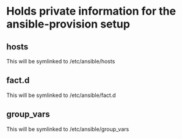 # Holds private information for the ansible-provision setup

## hosts
This will be symlinked to /etc/ansible/hosts

## fact.d
This will be symlinked to /etc/ansible/fact.d

## group_vars
This will be symlinked to /etc/ansible/group_vars

